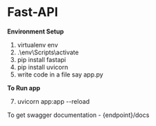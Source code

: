 # Fast-API

**Environment Setup**
1. virtualenv env
2. .\env\Scripts\activate
3. pip install fastapi 
4. pip install uvicorn
5. write code in a file say app.py

**To Run app**

7. uvicorn app:app --reload


To get swagger documentation - {endpoint}/docs
